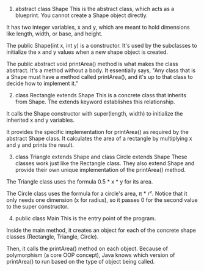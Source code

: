 1. abstract class Shape
This is the abstract class, which acts as a blueprint. You cannot create a Shape object directly.

It has two integer variables, x and y, which are meant to hold dimensions like length, width, or base, and height.

The public Shape(int x, int y) is a constructor. It's used by the subclasses to initialize the x and y values when a new shape object is created.

The public abstract void printArea() method is what makes the class abstract. It's a method without a body. It essentially says, "Any class that is a Shape must have a method called printArea(), and it's up to that class to decide how to implement it."

2. class Rectangle extends Shape
This is a concrete class that inherits from Shape. The extends keyword establishes this relationship.

It calls the Shape constructor with super(length, width) to initialize the inherited x and y variables.

It provides the specific implementation for printArea() as required by the abstract Shape class. It calculates the area of a rectangle by multiplying x and y and prints the result.

3. class Triangle extends Shape and class Circle extends Shape
These classes work just like the Rectangle class. They also extend Shape and provide their own unique implementation of the printArea() method.

The Triangle class uses the formula 0.5 * x * y for its area.

The Circle class uses the formula for a circle's area, π * r². Notice that it only needs one dimension (x for radius), so it passes 0 for the second value to the super constructor.

4. public class Main
This is the entry point of the program.

Inside the main method, it creates an object for each of the concrete shape classes (Rectangle, Triangle, Circle).

Then, it calls the printArea() method on each object. Because of polymorphism (a core OOP concept), Java knows which version of printArea() to run based on the type of object being called.

